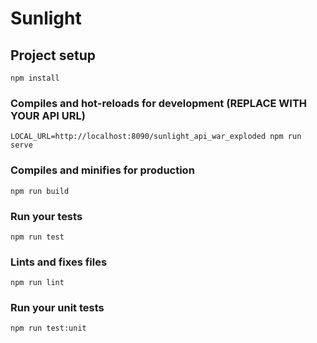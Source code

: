 # Sunlight
## Project setup
```
npm install
```

### Compiles and hot-reloads for development (REPLACE WITH YOUR API URL)
```
LOCAL_URL=http://localhost:8090/sunlight_api_war_exploded npm run serve
```

### Compiles and minifies for production
```
npm run build
```

### Run your tests
```
npm run test
```

### Lints and fixes files
```
npm run lint
```

### Run your unit tests
```
npm run test:unit
```